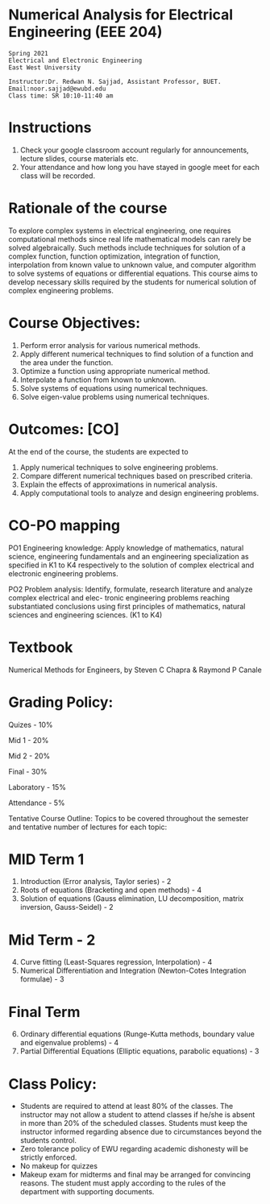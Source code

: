 # Numerical Analysis for Electrical Engineering (EEE 204)

```
Spring 2021
Electrical and Electronic Engineering
East West University
```
```
Instructor:Dr. Redwan N. Sajjad, Assistant Professor, BUET.
Email:noor.sajjad@ewubd.edu
Class time: SR 10:10-11:40 am
```
# Instructions

1. Check your google classroom account regularly for announcements, lecture slides, course materials etc.
2. Your attendance and how long you have stayed in google meet for each class will be recorded.

# Rationale of the course
To explore complex systems in electrical engineering, one requires computational methods since real life
mathematical models can rarely be solved algebraically. Such methods include techniques for solution of a
complex function, function optimization, integration of function, interpolation from known value to unknown
value, and computer algorithm to solve systems of equations or differential equations. This course aims to
develop necessary skills required by the students for numerical solution of complex engineering problems.

# Course Objectives:

1. Perform error analysis for various numerical methods.
2. Apply different numerical techniques to find solution of a function and the area under the function.
3. Optimize a function using appropriate numerical method.
4. Interpolate a function from known to unknown.
5. Solve systems of equations using numerical techniques.
6. Solve eigen-value problems using numerical techniques.

# Outcomes: [CO]
At the end of the course, the students are expected to

1. Apply numerical techniques to solve engineering problems.
2. Compare different numerical techniques based on prescribed criteria.
3. Explain the effects of approximations in numerical analysis.
4. Apply computational tools to analyze and design engineering problems.



# CO-PO mapping

PO1 Engineering knowledge: Apply knowledge of mathematics, natural science, engineering fundamentals
and an engineering specialization as specified in K1 to K4 respectively to the solution of complex electrical
and electronic engineering problems.

PO2 Problem analysis: Identify, formulate, research literature and analyze complex electrical and elec-
tronic engineering problems reaching substantiated conclusions using first principles of mathematics, natural
sciences and engineering sciences. (K1 to K4)

# Textbook

Numerical Methods for Engineers, by Steven C Chapra & Raymond P Canale

# Grading Policy:

Quizes - 10%

Mid 1 - 20%

Mid 2 - 20%

Final - 30%

Laboratory - 15%

Attendance - 5%


Tentative Course Outline:
Topics to be covered throughout the semester and tentative number of lectures for each topic:

# MID Term 1

1. Introduction (Error analysis, Taylor series) - 2
2. Roots of equations (Bracketing and open methods) - 4
3. Solution of equations (Gauss elimination, LU decomposition, matrix inversion, Gauss-Seidel) - 2

# Mid Term - 2

4. Curve fitting (Least-Squares regression, Interpolation) - 4
5. Numerical Differentiation and Integration (Newton-Cotes Integration formulae) - 3

# Final Term

6. Ordinary differential equations (Runge-Kutta methods, boundary value and eigenvalue problems) - 4
7. Partial Differential Equations (Elliptic equations, parabolic equations) - 3



# Class Policy:

- Students are required to attend at least 80% of the classes. The instructor may not allow a student
    to attend classes if he/she is absent in more than 20% of the scheduled classes. Students must keep
    the instructor informed regarding absence due to circumstances beyond the students control.
- Zero tolerance policy of EWU regarding academic dishonesty will be strictly enforced.
- No makeup for quizzes
- Makeup exam for midterms and final may be arranged for convincing reasons. The student must apply
    according to the rules of the department with supporting documents.



